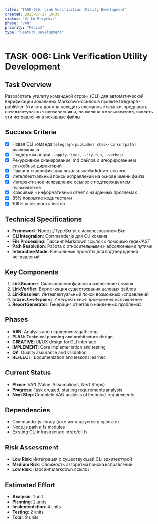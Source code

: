 ```yaml
---
title: "TASK-006: Link Verification Utility Development"
created: 2025-07-27_10-39
status: "🟡 In Progress"
phase: "VAN"
priority: "Medium"
type: "Feature Development"
---
```


# TASK-006: Link Verification Utility Development

## Task Overview
Разработать утилиту командной строки (CLI) для автоматической верификации локальных Markdown-ссылок в проекте telegraph-publisher. Утилита должна находить сломанные ссылки, предлагать интеллектуальные исправления и, по желанию пользователя, вносить эти исправления в исходные файлы.

## Success Criteria
- [x] Новая CLI команда `telegraph-publisher check-links [path]` реализована
- [x] Поддержка опций `--apply-fixes`, `--dry-run`, `--verbose`
- [x] Рекурсивное сканирование .md файлов с игнорированием служебных директорий
- [x] Парсинг и верификация локальных Markdown-ссылок
- [x] Интеллектуальный поиск исправлений на основе имени файла
- [x] Интерактивное исправление ссылок с подтверждением пользователя
- [x] Красивый и информативный отчет о найденных проблемах
- [x] 85% покрытие кода тестами
- [x] 100% успешность тестов

## Technical Specifications
- **Framework**: Node.js/TypeScript с использованием Bun
- **CLI Integration**: Commander.js для CLI команд
- **File Processing**: Парсинг Markdown ссылок с помощью regex/AST
- **Path Resolution**: Работа с относительными и абсолютными путями
- **Interactive Mode**: Консольные промпты для подтверждения исправлений

## Key Components
1. **LinkScanner**: Сканирование файлов и извлечение ссылок
2. **LinkVerifier**: Верификация существования целевых файлов
3. **LinkResolver**: Интеллектуальный поиск возможных исправлений
4. **InteractiveRepairer**: Интерактивное применение исправлений
5. **ReportGenerator**: Генерация отчетов о найденных проблемах

## Phases
- **VAN**: Analysis and requirements gathering
- **PLAN**: Technical planning and architecture design
- **CREATIVE**: UI/UX design for CLI interface
- **IMPLEMENT**: Core implementation and testing
- **QA**: Quality assurance and validation
- **REFLECT**: Documentation and lessons learned

## Current Status
- **Phase**: VAN (Value, Assumptions, Next Steps)
- **Progress**: Task created, starting requirements analysis
- **Next Step**: Complete VAN analysis of technical requirements

## Dependencies
- Commander.js library (уже используется в проекте)
- Node.js path и fs modules
- Existing CLI infrastructure in src/cli.ts

## Risk Assessment
- **Low Risk**: Интеграция с существующей CLI архитектурой
- **Medium Risk**: Сложность алгоритма поиска исправлений
- **Low Risk**: Парсинг Markdown ссылок

## Estimated Effort
- **Analysis**: 1 unit
- **Planning**: 2 units
- **Implementation**: 4 units
- **Testing**: 2 units
- **Total**: 9 units